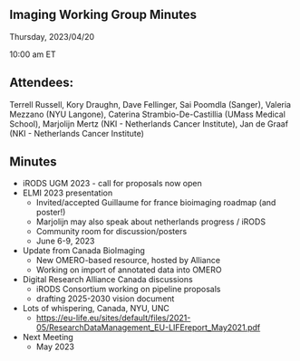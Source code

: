 ## Imaging Working Group Minutes

Thursday, 2023/04/20

10:00 am ET

## Attendees:

Terrell Russell, Kory Draughn, Dave Fellinger, Sai Poomdla (Sanger), Valeria Mezzano (NYU Langone), Caterina Strambio-De-Castillia (UMass Medical School), Marjolijn Mertz (NKI - Netherlands Cancer Institute), Jan de Graaf (NKI - Netherlands Cancer Institute)

## Minutes

 - iRODS UGM 2023 - call for proposals now open
 - ELMI 2023 presentation
   - Invited/accepted Guillaume for france bioimaging roadmap (and poster!)
   - Marjolijn may also speak about netherlands progress / iRODS
   - Community room for discussion/posters
   - June 6-9, 2023
 - Update from Canada BioImaging
   - New OMERO-based resource, hosted by Alliance
   - Working on import of annotated data into OMERO
 - Digital Research Alliance Canada discussions
   - iRODS Consortium working on pipeline proposals
   - drafting 2025-2030 vision document
 - Lots of whispering, Canada, NYU, UNC
   - https://eu-life.eu/sites/default/files/2021-05/ResearchDataManagement_EU-LIFEreport_May2021.pdf
 - Next Meeting
   - May 2023

